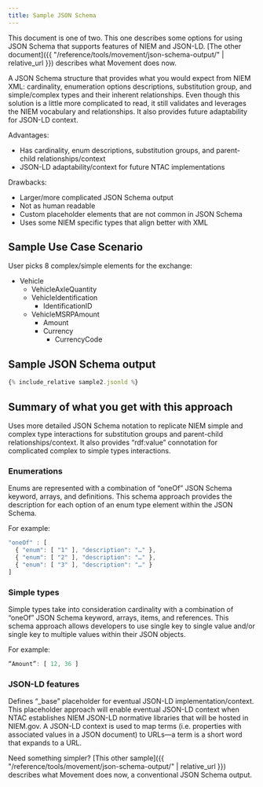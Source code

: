 ```yaml
---
title: Sample JSON Schema
---
```


This document is one of two. This one describes some options for using JSON
Schema that supports features of NIEM and JSON-LD.
[The other document]({{ "/reference/tools/movement/json-schema-output/" | relative_url }}) describes what Movement does now.

A JSON Schema structure that provides what you would expect from NIEM XML:
cardinality, enumeration options descriptions, substitution group, and
simple/complex types and their inherent relationships. Even though this solution
is a little more complicated to read, it still validates and leverages the NIEM
vocabulary and relationships. It also provides future adaptability for JSON-LD
context.

Advantages:

- Has cardinality, enum descriptions, substitution groups, and parent-child
  relationships/context
- JSON-LD adaptability/context for future NTAC implementations

Drawbacks:

- Larger/more complicated JSON Schema output
- Not as human readable
- Custom placeholder elements that are not common in JSON Schema
- Uses some NIEM specific types that align better with XML

## Sample Use Case Scenario

User picks 8 complex/simple elements for the exchange:

- Vehicle
    - VehicleAxleQuantity
    - VehicleIdentification
        - IdentificationID
    - VehicleMSRPAmount
        - Amount
        - Currency
            - CurrencyCode

## Sample JSON Schema output

```javascript
{% include_relative sample2.jsonld %}
```

## Summary of what you get with this approach

Uses more detailed JSON Schema notation to replicate NIEM simple and complex
type interactions for substitution groups and parent-child
relationships/context. It also provides “rdf:value” connotation for complicated
complex to simple types interactions.

### Enumerations

Enums are represented with a combination of “oneOf” JSON Schema keyword, arrays,
and definitions. This schema approach provides the description for each option
of an enum type element within the JSON Schema.

For example:

```javascript
"oneOf" : [
  { "enum": [ "1" ], "description": "…" },
  { "enum": [ "2" ], "description": "…" },
  { "enum": [ "3" ], "description": "…" }
]
```

### Simple types

Simple types take into consideration cardinality with a combination of “oneOf” JSON Schema keyword, arrays, items, and references. This schema approach allows developers to use single key to single value and/or single key to multiple values within their JSON objects.

For example:

```javascript
“Amount”: [ 12, 36 ]
```

### JSON-LD features

Defines “_base” placeholder for eventual JSON-LD implementation/context. This
placeholder approach will enable eventual JSON-LD context when NTAC establishes
NIEM JSON-LD normative libraries that will be hosted in NIEM.gov. A JSON-LD
context is used to map terms (i.e. properties with associated values in a JSON
document) to URLs—a term is a short word that expands to a URL.


Need something simpler? [This other sample]({{ "/reference/tools/movement/json-schema-output/" | relative_url }}) describes what Movement does now, a conventional JSON Schema output.
